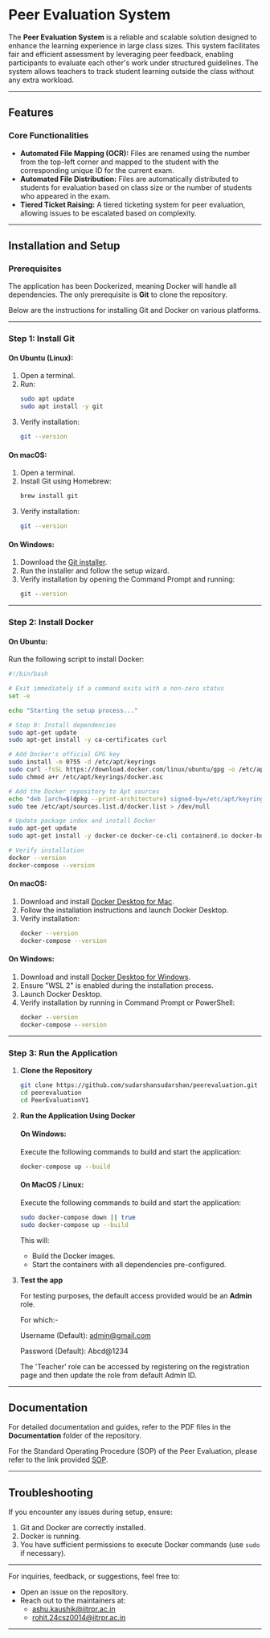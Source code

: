 # Peer Evaluation System

The **Peer Evaluation System** is a reliable and scalable solution designed to enhance the learning experience in large class sizes. This system facilitates fair and efficient assessment by leveraging peer feedback, enabling participants to evaluate each other's work under structured guidelines. The system allows teachers to track student learning outside the class without any extra workload.

---

## Features

### Core Functionalities
* **Automated File Mapping (OCR):** Files are renamed using the number from the top-left corner and mapped to the student with the corresponding unique ID for the current exam.
* **Automated File Distribution:** Files are automatically distributed to students for evaluation based on class size or the number of students who appeared in the exam.
* **Tiered Ticket Raising:** A tiered ticketing system for peer evaluation, allowing issues to be escalated based on complexity.

---

## Installation and Setup

### Prerequisites
The application has been Dockerized, meaning Docker will handle all dependencies. The only prerequisite is **Git** to clone the repository.

Below are the instructions for installing Git and Docker on various platforms.

---

### Step 1: Install Git

#### On Ubuntu (Linux):
1. Open a terminal.
2. Run:
   ```bash
   sudo apt update
   sudo apt install -y git
   ```
3. Verify installation:
   ```bash
   git --version
   ```

#### On macOS:
1. Open a terminal.
2. Install Git using Homebrew:
   ```bash
   brew install git
   ```
3. Verify installation:
   ```bash
   git --version
   ```

#### On Windows:
1. Download the [Git installer](https://git-scm.com/downloads).
2. Run the installer and follow the setup wizard.
3. Verify installation by opening the Command Prompt and running:
   ```cmd
   git --version
   ```

---

### Step 2: Install Docker

#### On Ubuntu:
Run the following script to install Docker:
```bash
#!/bin/bash

# Exit immediately if a command exits with a non-zero status
set -e

echo "Starting the setup process..."

# Step 0: Install dependencies
sudo apt-get update
sudo apt-get install -y ca-certificates curl

# Add Docker's official GPG key
sudo install -m 0755 -d /etc/apt/keyrings
sudo curl -fsSL https://download.docker.com/linux/ubuntu/gpg -o /etc/apt/keyrings/docker.asc
sudo chmod a+r /etc/apt/keyrings/docker.asc

# Add the Docker repository to Apt sources
echo "deb [arch=$(dpkg --print-architecture) signed-by=/etc/apt/keyrings/docker.asc] https://download.docker.com/linux/ubuntu $(. /etc/os-release && echo "$VERSION_CODENAME") stable" | \
sudo tee /etc/apt/sources.list.d/docker.list > /dev/null

# Update package index and install Docker
sudo apt-get update
sudo apt-get install -y docker-ce docker-ce-cli containerd.io docker-buildx-plugin docker-compose-plugin

# Verify installation
docker --version
docker-compose --version
```

#### On macOS:
1. Download and install [Docker Desktop for Mac](https://www.docker.com/products/docker-desktop/).
2. Follow the installation instructions and launch Docker Desktop.
3. Verify installation:
   ```bash
   docker --version
   docker-compose --version
   ```

#### On Windows:
1. Download and install [Docker Desktop for Windows](https://www.docker.com/products/docker-desktop/).
2. Ensure "WSL 2" is enabled during the installation process.
3. Launch Docker Desktop.
4. Verify installation by running in Command Prompt or PowerShell:
   ```cmd
   docker --version
   docker-compose --version
   ```

---

### Step 3: Run the Application

1. **Clone the Repository**
   ```bash
   git clone https://github.com/sudarshansudarshan/peerevaluation.git
   cd peerevaluation
   cd PeerEvaluationV1
   ```

2. **Run the Application Using Docker**

   #### On Windows:

   Execute the following commands to build and start the application:
   ```cmd
   docker-compose up --build
   ```

   #### On MacOS / Linux:


   Execute the following commands to build and start the application:
   ```bash
   sudo docker-compose down || true
   sudo docker-compose up --build
   ```

   This will:
   - Build the Docker images.
   - Start the containers with all dependencies pre-configured.

3. **Test the app**

   For testing purposes, the default access provided would be an **Admin** role.
   
   For which:-
   
   Username (Default): admin@gmail.com
   
   Password (Default): Abcd@1234

   The 'Teacher' role can be accessed by registering on the registration page and then update the role from default Admin ID.

---

## Documentation
For detailed documentation and guides, refer to the PDF files in the **Documentation** folder of the repository.

For the Standard Operating Procedure (SOP) of the Peer Evaluation, please refer to the link provided [SOP](https://github.com/sudarshansudarshan/peerevaluation/blob/main/Documentation/SOP_Peer_Evaluation.pdf).

---

## Troubleshooting

If you encounter any issues during setup, ensure:
1. Git and Docker are correctly installed.
2. Docker is running.
3. You have sufficient permissions to execute Docker commands (use `sudo` if necessary).

---

For inquiries, feedback, or suggestions, feel free to:
* Open an issue on the repository.
* Reach out to the maintainers at:
  - ashu.kaushik@iitrpr.ac.in
  - rohit.24csz0014@iitrpr.ac.in

--- 
